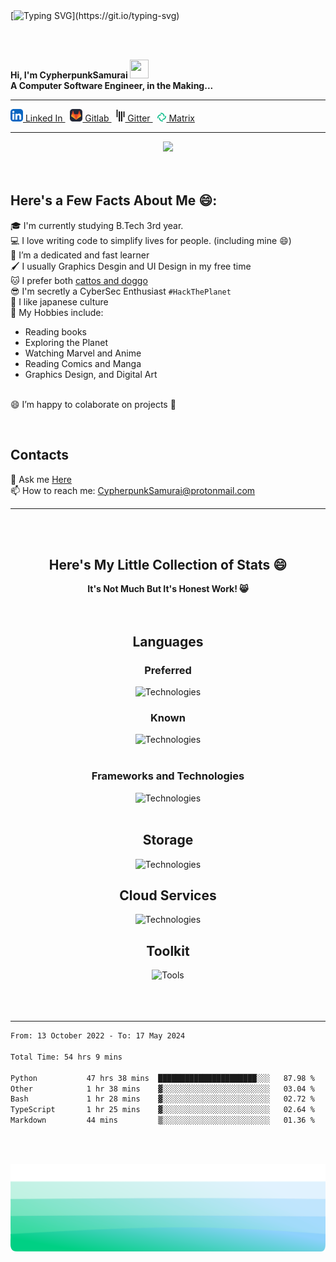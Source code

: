 <!-- Typing SVG Here -->
<br>
<br>


[![Typing SVG](https://readme-typing-svg.herokuapp.com?font=Play&color=%23089255&size=33&center=true&vCenter=true&width=600&height=60&lines=Hi%2C+I'm+CypherpunkSamurai!+%F0%9F%91%8B;Coder+%2F+Software+Developer%2C;Freelancer%2C+Graphics+Designer%2C;and+an+RE+Enthusiast.;When+I'm+not+on+the+linux+terminal....;you'll+find+me+browsing+HN+and+ProductHunt.)](https://git.io/typing-svg)

<!-- Intro Here -->
<br>
<br>

<p>
  <b>
    Hi, I'm CypherpunkSamurai
    <img height=30 width=30 src="https://c.tenor.com/SNL9_xhZl9oAAAAj/waving-hand-joypixels.gif">
    <br>
    A Computer Software Engineer, in the Making...
    <br>
  </b>
</p>

<!-- Links Here -->
<hr>

<p>  
      <a href="https://www.linkedin.com/in/rakeshchow/">
       <img width="20px" src="img/icons/LinkedIn.svg">
       Linked In
      </a>
  <!--
    &nbsp;
      <a href="">
       <img width="20px" src="img/icons/Discord.svg">
       Discord
      </a>
    -->
    &nbsp;
      <a href="https://gitlab.com/CypherpunkSamurai/">
       <img width="20px" src="img/icons/GitLab.svg">
       Gitlab
      </a>
    &nbsp;
      <a href="http://gitter.im/CypherpunkSamurai">
       <img width="14px" src="img/icons/Gitter.svg">
       Gitter
      </a>
    &nbsp;
      <a href="https://matrix.to/#/@user:CyperpunkSamurai">
       <img width="14px" src="img/icons/Element.svg">
       Matrix
      </a>
</p>

<!-- Facts Here -->
<hr>
<center>
<img src="https://komarev.com/ghpvc/?username=CypherpunkSamurai&label=People+Who+Viewed+My+Profile" >
</center>

<br>
<br>



## Here's a Few Facts About Me 😄:
  🎓 I'm currently studying B.Tech 3rd year.
  <br>
    💻 I love writing code to simplify lives for people. (including mine 😄)
  <br>
    🌱 I’m a dedicated and fast learner
  <br>
    🖌️ I usually Graphics Desgin and UI Design in my free time
  <br>
  🐱 I prefer both [cattos and doggo](https://reddit.com/r/aww)
  <br>
    😎 I'm secretly a CyberSec Enthusiast `#HackThePlanet`
  <br>
    👺 I like japanese culture
  <br>
    🔭 My Hobbies include:
    <ul>
      <li>Reading books</l1>
      <li>Exploring the Planet</li>
      <li>Watching Marvel and Anime</li>
      <li>Reading Comics and Manga</li>
      <li>Graphics Design, and Digital Art</li>
    </ul>
  <br>
    😄 I’m happy to colaborate on projects 🤝

<!-- Contacts Section -->
<br>

<p>
  <h2>Contacts</h2>
  💬 Ask me <a href="https://github.com/CypherpunkSamurai/CypherpunkSamurai/issues" title="Issues">Here</a>
  <br>
  📫 How to reach me: <a href="mailto: CypherpunkSamurai@protonmail.com">CypherpunkSamurai@protonmail.com</a>
</p>







<!-- Stats -->
<hr>
<br>
<br>



<!-- Header -->

<div align="center">
    <h2 align="center">Here's My Little Collection of Stats 😄</h2>
    <b>It's Not Much But It's Honest Work! 😸</b>
</div>


<!-- Coding Stats -->
<br>
<br>

<div align="center">

  <h2>Languages</h2>
    <h3>Preferred</h3>
      <img src="https://skillicons.dev/icons?i=py,golang,nodejs,js,cs,rust,regex,bash&perline=8" alt="Technologies">
    <h3>Known</h3>
      <img src="https://skillicons.dev/icons?i=java,c,cpp,androidstudio&perline=8" alt="Technologies">
  <br><br>

  <h3>Frameworks and Technologies</h3>
    <img src="https://skillicons.dev/icons?i=linux,react,express,fastapi,bots,selenium,tailwind,bootstrap,flask,docker,nginx,nextjs&perline=6" alt="Technologies">
  <br><br>  

  <h2>Storage</h2>
    <img src="https://skillicons.dev/icons?i=mongodb,sqlite,postgres&perline=8" alt="Technologies">
  <h2>Cloud Services</h2>
    <img src="https://skillicons.dev/icons?i=githubactions,heroku,aws,cloudflare,netlify,vercel&perline=8" alt="Technologies">
  <br>

  <h2>Toolkit</h2>
      <img src="https://skillicons.dev/icons?i=vscode,neovim,git,github,gitlab,figma,ps,ai" alt="Tools">
    <br><br>

</div>



<br>
<br>

<hr>

<!-- Waka Stats -->

<!--START_SECTION:waka-->

```txt
From: 13 October 2022 - To: 17 May 2024

Total Time: 54 hrs 9 mins

Python           47 hrs 38 mins  ██████████████████████░░░   87.98 %
Other            1 hr 38 mins    ▓░░░░░░░░░░░░░░░░░░░░░░░░   03.04 %
Bash             1 hr 28 mins    ▓░░░░░░░░░░░░░░░░░░░░░░░░   02.72 %
TypeScript       1 hr 25 mins    ▓░░░░░░░░░░░░░░░░░░░░░░░░   02.64 %
Markdown         44 mins         ▒░░░░░░░░░░░░░░░░░░░░░░░░   01.36 %
```

<!--END_SECTION:waka-->








<!-- End -->
<br>
<br>



<div margin="20px">
  <p>
    <p>
      <img src="img/waves_.svg" alt="Waves SVG">
    </p>
  </p>
</div>
